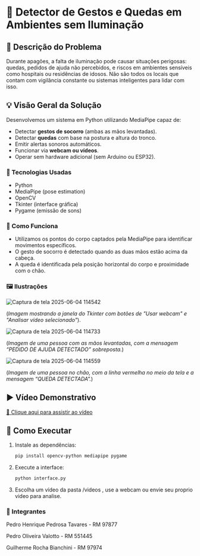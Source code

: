 # 🔦 Detector de Gestos e Quedas em Ambientes sem Iluminação

## 🎯 Descrição do Problema
Durante apagões, a falta de iluminação pode causar situações perigosas: quedas, pedidos de ajuda não percebidos, e riscos em ambientes sensíveis como hospitais ou residências de idosos. Não são todos os locais que contam com vigilância constante ou sistemas inteligentes para lidar com isso.

## 💡 Visão Geral da Solução
Desenvolvemos um sistema em Python utilizando MediaPipe capaz de:
- Detectar **gestos de socorro** (ambas as mãos levantadas).
- Detectar **quedas** com base na postura e altura do tronco.
- Emitir alertas sonoros automáticos.
- Funcionar via **webcam ou vídeos**.
- Operar sem hardware adicional (sem Arduino ou ESP32).

### 🔧 Tecnologias Usadas
- Python
- MediaPipe (pose estimation)
- OpenCV
- Tkinter (interface gráfica)
- Pygame (emissão de sons)

### 🧠 Como Funciona
- Utilizamos os pontos do corpo captados pela MediaPipe para identificar movimentos específicos.
- O gesto de socorro é detectado quando as duas mãos estão acima da cabeça.
- A queda é identificada pela posição horizontal do corpo e proximidade com o chão.

### 🖼️ Ilustrações
![Captura de tela 2025-06-04 114542](https://github.com/user-attachments/assets/d43805e8-c315-4450-b115-09b4c48295cd)

(*Imagem mostrando a janela do Tkinter com botões de "Usar webcam" e "Analisar vídeo selecionado"*).

![Captura de tela 2025-06-04 114733](https://github.com/user-attachments/assets/085b50c0-f735-4404-9c92-0002b99f33b1)

(*Imagem de uma pessoa com as mãos levantadas, com a mensagem “PEDIDO DE AJUDA DETECTADO” sobreposta.*)

![Captura de tela 2025-06-04 114559](https://github.com/user-attachments/assets/4f261655-2689-4adf-9fd6-951e3ddedd89)

(*Imagem de uma pessoa no chão, com a linha vermelha no meio da tela e a mensagem “QUEDA DETECTADA”.*)

## ▶️ Vídeo Demonstrativo
[🔗 Clique aqui para assistir ao vídeo](https://youtu.be/0sk_BvmYFnE)

## 📁 Como Executar
1. Instale as dependências:
   ```bash
   pip install opencv-python mediapipe pygame
2. Execute a interface:
    ```bash
    python interface.py
3. Escolha um vídeo da pasta /videos , use a webcam ou envie seu proprio video para analise.

### 👥 Integrantes
Pedro Henrique Pedrosa Tavares - RM 97877

Pedro Oliveira Valotto - RM 551445

Guilherme Rocha Bianchini - RM 97974
